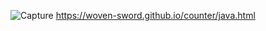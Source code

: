 ![Capture](https://github.com/Woven-sword/counter/assets/106397002/eddcb49e-b07e-469e-aba0-7173f9a6ad08)
https://woven-sword.github.io/counter/java.html
